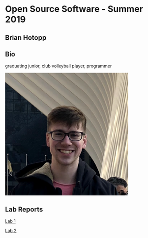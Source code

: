 # Open Source Software - Summer 2019
## Brian Hotopp

## Bio

graduating junior, club volleyball player, programmer

![8991235](./8991235.png)

## Lab Reports
[Lab 1](labs/lab-01/report.md)

[Lab 2](https://github.com/BrianHotopp/lab2part1)